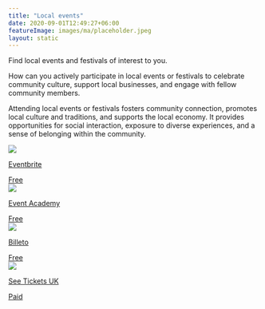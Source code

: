 ```yaml
---
title: "Local events"
date: 2020-09-01T12:49:27+06:00
featureImage: images/ma/placeholder.jpeg
layout: static
---
```


Find local events and festivals of interest to you.

How can you actively participate in local events or festivals to celebrate community culture, support local businesses, and engage with fellow community members.

Attending local events or festivals fosters community connection, promotes local culture and traditions, and supports the local economy. It provides opportunities for social interaction, exposure to diverse experiences, and a sense of belonging within the community.

<a class="ma-link" href="https://www.eventbrite.co.uk/"><div class="ma-card ma-card-Community"><div class="ma-icon"><img src ="/images/Icon-check - community - opacity.svg"/></div><div class="ma-name"><p>Eventbrite</p></div><div class="ma-paid-text"><span>Free</span></div></div></a><a class="ma-link" href="https://eventacademy.com/events/how-events-can-benefit-local-communities/"><div class="ma-card ma-card-Community"><div class="ma-icon"><img src ="/images/Icon-check - community - opacity.svg"/></div><div class="ma-name"><p>Event Academy</p></div><div class="ma-paid-text"><span>Free</span></div></div></a><a class="ma-link" href="https://billetto.co.uk/blog/why-people-attend-events/"><div class="ma-card ma-card-Community"><div class="ma-icon"><img src ="/images/Icon-check - community - opacity.svg"/></div><div class="ma-name"><p>Billeto</p></div><div class="ma-paid-text"><span>Free</span></div></div></a><a class="ma-link" href="https://www.awin1.com/cread.php?awinmid=7816&awinaffid=1198638&ued=https%3A%2F%2Fwww.seetickets.com%2F"><div class="ma-card ma-card-Community"><div class="ma-icon"><img src ="/images/Icon-pound - community - opacity.svg"/></div><div class="ma-name"><p>See Tickets UK</p></div><div class="ma-paid-text"><span>Paid</span></div></div></a>  

<br/><br/>






